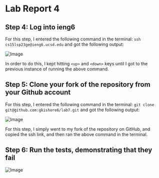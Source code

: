 # Lab Report 4

## Step 4: Log into ieng6
For this step, I entered the following command in the terminal: ```ssh cs15lsp23ge@ieng6.ucsd.edu``` and got the following output:

![Image](https://github.com/gauthk6/cse15l-lab-reports/assets/58676663/562336ef-8768-4caa-80e2-04bbff87e974)

In order to do this, I kept hitting ```<up>``` and ```<down>``` keys until I got to the previous instance of running the above command.


## Step 5: Clone your fork of the repository from your Github account
For this step, I entered the following command in the terminal: ```git clone git@github.com:gkishore6/lab7.git``` and got the following output:

![Image](https://github.com/gauthk6/cse15l-lab-reports/assets/58676663/cc6b6ee7-7ae5-4564-bce0-5081b8a0df9f)

For this step, I simply went to my fork of the repository on GitHub, and copied the ssh link, and then ran the above command in the terminal.

## Step 6: Run the tests, demonstrating that they fail

![Image](https://github.com/gauthk6/cse15l-lab-reports/assets/58676663/a4282b1f-97f6-4d46-bd45-2b3b90008584)
